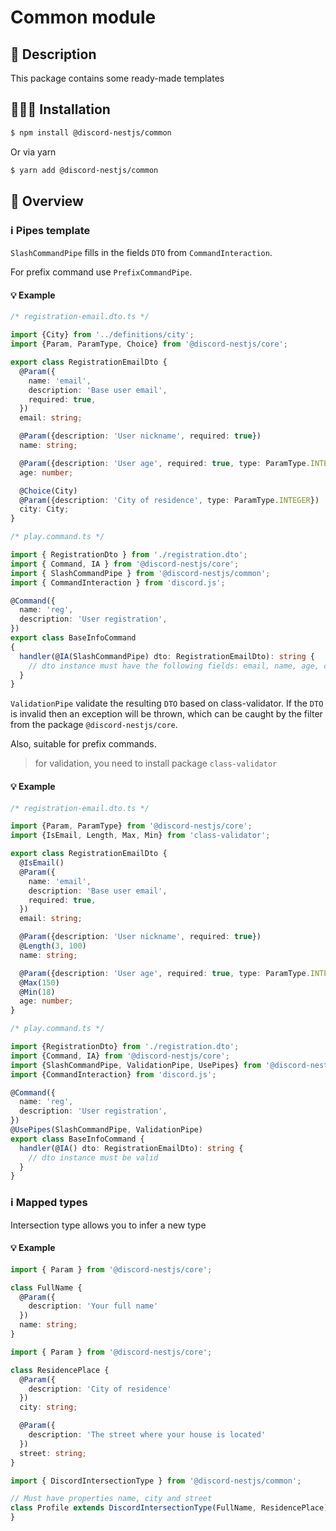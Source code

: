 # Common module

## 🧾 Description

This package contains some ready-made templates

## 👨🏻‍💻 Installation <a name="Installation"></a>

```bash
$ npm install @discord-nestjs/common
```

Or via yarn

```bash
$ yarn add @discord-nestjs/common
```

## 📑 Overview <a name="Overview"></a>

### ℹ️ Pipes template

`SlashCommandPipe` fills in the fields `DTO` from `CommandInteraction`. 

For prefix command use `PrefixCommandPipe`.

#### 💡 Example

```typescript
/* registration-email.dto.ts */

import {City} from '../definitions/city';
import {Param, ParamType, Choice} from '@discord-nestjs/core';

export class RegistrationEmailDto {
  @Param({
    name: 'email',
    description: 'Base user email',
    required: true,
  })
  email: string;

  @Param({description: 'User nickname', required: true})
  name: string;

  @Param({description: 'User age', required: true, type: ParamType.INTEGER})
  age: number;

  @Choice(City)
  @Param({description: 'City of residence', type: ParamType.INTEGER})
  city: City;
}
```

```typescript
/* play.command.ts */

import { RegistrationDto } from './registration.dto';
import { Command, IA } from '@discord-nestjs/core';
import { SlashCommandPipe } from '@discord-nestjs/common';
import { CommandInteraction } from 'discord.js';

@Command({
  name: 'reg',
  description: 'User registration',
})
export class BaseInfoCommand
{
  handler(@IA(SlashCommandPipe) dto: RegistrationEmailDto): string {
    // dto instance must have the following fields: email, name, age, city
  }
}
```

`ValidationPipe` validate the resulting `DTO` based on class-validator. If the `DTO` is invalid then an exception will be thrown, 
which can be caught by the filter from the package `@discord-nestjs/core`. 

Also, suitable for prefix commands.

> for validation, you need to install package `class-validator`

#### 💡 Example

```typescript
/* registration-email.dto.ts */

import {Param, ParamType} from '@discord-nestjs/core';
import {IsEmail, Length, Max, Min} from 'class-validator';

export class RegistrationEmailDto {
  @IsEmail()
  @Param({
    name: 'email',
    description: 'Base user email',
    required: true,
  })
  email: string;

  @Param({description: 'User nickname', required: true})
  @Length(3, 100)
  name: string;

  @Param({description: 'User age', required: true, type: ParamType.INTEGER})
  @Max(150)
  @Min(18)
  age: number;
}
```

```typescript
/* play.command.ts */

import {RegistrationDto} from './registration.dto';
import {Command, IA} from '@discord-nestjs/core';
import {SlashCommandPipe, ValidationPipe, UsePipes} from '@discord-nestjs/common';
import {CommandInteraction} from 'discord.js';

@Command({
  name: 'reg',
  description: 'User registration',
})
@UsePipes(SlashCommandPipe, ValidationPipe)
export class BaseInfoCommand {
  handler(@IA() dto: RegistrationEmailDto): string {
    // dto instance must be valid
  }
}
```

### ℹ️ Mapped types

Intersection type allows you to infer a new type 

#### 💡 Example

```typescript
import { Param } from '@discord-nestjs/core';

class FullName {
  @Param({
    description: 'Your full name'
  })
  name: string;
}
```

```typescript
import { Param } from '@discord-nestjs/core';

class ResidencePlace {
  @Param({
    description: 'City of residence'
  })
  city: string;

  @Param({
    description: 'The street where your house is located'
  })
  street: string;
}
```

```typescript
import { DiscordIntersectionType } from '@discord-nestjs/common';

// Must have properties name, city and street
class Profile extends DiscordIntersectionType(FullName, ResidencePlace) {
}
```
